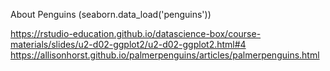 About Penguins (seaborn.data_load('penguins')) 

https://rstudio-education.github.io/datascience-box/course-materials/slides/u2-d02-ggplot2/u2-d02-ggplot2.html#4
https://allisonhorst.github.io/palmerpenguins/articles/palmerpenguins.html

